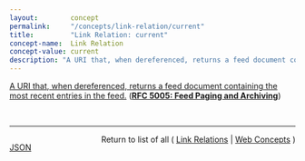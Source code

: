 ```yaml
---
layout:        concept
permalink:     "/concepts/link-relation/current"
title:         "Link Relation: current"
concept-name:  Link Relation
concept-value: current
description: "A URI that, when dereferenced, returns a feed document containing the most recent entries in the feed."
---
```


[A URI that, when dereferenced, returns a feed document containing the most recent entries in the feed.](http://tools.ietf.org/html/rfc5005#section-4 "Read documentation for Link Relation &#34;current&#34;") (**[RFC 5005: Feed Paging and Archiving](/specs/IETF/RFC/5005 "Syndicated Web feeds (using formats such as Atom) are often split into multiple documents to save bandwidth, allow &#34;sliding window&#34; access, or for other purposes. This specification formalizes two types of feeds that can span one or more feed documents; &#34;paged&#34; feeds and &#34;archived&#34; feeds. Additionally, it defines &#34;complete&#34; feeds to cover the case when a single feed document explicitly represents all of the feed's entries.")**)

<br/>
<hr/>

<p style="float : left"><a href="./current.json" title="JSON representing this particular Web Concept value">JSON</a></p>
<p style="text-align: right">Return to list of all ( <a href="../link-relation/">Link Relations</a> | <a href="../">Web Concepts</a> )</p>
